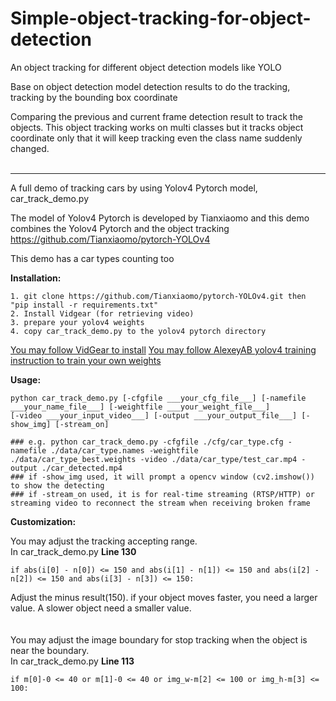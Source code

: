 # Simple-object-tracking-for-object-detection
An object tracking for different object detection models like YOLO

Base on object detection model detection results to do the tracking, tracking by the bounding box coordinate

Comparing the previous and current frame detection result to track the objects.
This object tracking works on multi classes but it tracks object coordinate only that it will keep tracking even the class name suddenly changed.
<br/>
<br/>

----------------------------
A full demo of tracking cars by using Yolov4 Pytorch model, car_track_demo.py

The model of Yolov4 Pytorch is developed by Tianxiaomo and this demo combines the Yolov4 Pytorch and the object tracking
https://github.com/Tianxiaomo/pytorch-YOLOv4

This demo has a car types counting too

**Installation:**
```
1. git clone https://github.com/Tianxiaomo/pytorch-YOLOv4.git then "pip install -r requirements.txt"
2. Install Vidgear (for retrieving video)
3. prepare your yolov4 weights
4. copy car_track_demo.py to the yolov4 pytorch directory
```
[You may follow VidGear to install](https://abhitronix.github.io/vidgear/latest/installation/pip_install/)
[You may follow AlexeyAB yolov4 training instruction to train your own weights](https://github.com/AlexeyAB/darknet)


**Usage:**
```
python car_track_demo.py [-cfgfile ___your_cfg_file___] [-namefile ___your_name_file___] [-weightfile ___your_weight_file___] 
[-video ___your_input_video___] [-output ___your_output_file___] [-show_img] [-stream_on]

### e.g. python car_track_demo.py -cfgfile ./cfg/car_type.cfg -namefile ./data/car_type.names -weightfile ./data/car_type_best.weights -video ./data/car_type/test_car.mp4 -output ./car_detected.mp4
### if -show_img used, it will prompt a opencv window (cv2.imshow()) to show the detecting 
### if -stream_on used, it is for real-time streaming (RTSP/HTTP) or streaming video to reconnect the stream when receiving broken frame
```

**Customization:**

You may adjust the tracking accepting range. <br/>
In car_track_demo.py **Line 130**
```
if abs(i[0] - n[0]) <= 150 and abs(i[1] - n[1]) <= 150 and abs(i[2] - n[2]) <= 150 and abs(i[3] - n[3]) <= 150: 
```
Adjust the minus result(150). if your object moves faster, you need a larger value. A slower object need a smaller value.
<br/>
<br/>
<br/>
You may adjust the image boundary for stop tracking when the object is near the boundary. <br/>
In car_track_demo.py **Line 113**
```
if m[0]-0 <= 40 or m[1]-0 <= 40 or img_w-m[2] <= 100 or img_h-m[3] <= 100:
```

